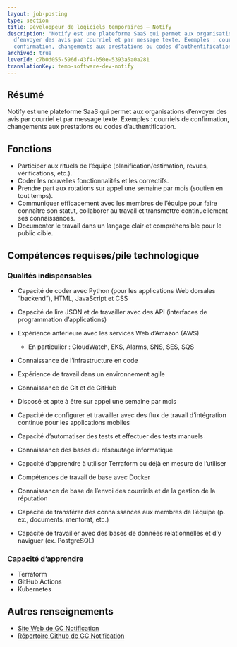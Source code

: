 ```yaml
---
layout: job-posting
type: section
title: Développeur de logiciels temporaires – Notify
description: "Notify est une plateforme SaaS qui permet aux organisations
  d’envoyer des avis par courriel et par message texte. Exemples : courriels de
  confirmation, changements aux prestations ou codes d’authentification."
archived: true
leverId: c7b0d055-596d-43f4-b50e-5393a5a0a281
translationKey: temp-software-dev-notify
---
```

## Résumé

Notify est une plateforme SaaS qui permet aux organisations d’envoyer des avis par courriel et par message texte. Exemples : courriels de confirmation, changements aux prestations ou codes d’authentification.

## Fonctions

* Participer aux rituels de l’équipe (planification/estimation, revues, vérifications, etc.).
* Coder les nouvelles fonctionnalités et les correctifs.
* Prendre part aux rotations sur appel une semaine par mois (soutien en tout temps).
* Communiquer efficacement avec les membres de l’équipe pour faire connaître son statut, collaborer au travail et transmettre continuellement ses connaissances.
* Documenter le travail dans un langage clair et compréhensible pour le public cible.

## Compétences requises/pile technologique

### Qualités indispensables

* Capacité de coder avec Python (pour les applications Web dorsales “backend”), HTML, JavaScript et CSS
* Capacité de lire JSON et de travailler avec des API (interfaces de programmation d’applications)
* Expérience antérieure avec les services Web d’Amazon (AWS)

  * En particulier : CloudWatch, EKS, Alarms, SNS, SES, SQS
* Connaissance de l’infrastructure en code
* Expérience de travail dans un environnement agile
* Connaissance de Git et de GitHub
* Disposé et apte à être sur appel une semaine par mois
* Capacité de configurer et travailler avec des flux de travail d’intégration continue pour les applications mobiles
* Capacité d’automatiser des tests et effectuer des tests manuels
* Connaissance des bases du réseautage informatique
* Capacité d’apprendre à utiliser Terraform ou déjà en mesure de l’utiliser
* Compétences de travail de base avec Docker
* Connaissance de base de l’envoi des courriels et de la gestion de la réputation
* Capacité de transférer des connaissances aux membres de l’équipe (p. ex., documents, mentorat, etc.)
* Capacité de travailler avec des bases de données relationnelles et d’y naviguer (ex. PostgreSQL)

### Capacité d’apprendre

* Terraform
* GitHub Actions
* Kubernetes

## Autres renseignements

* [Site Web de GC Notification](https://notification.alpha.canada.ca)
* [Répertoire Github de GC Notification](https://github.com/cds-snc/notification-api)